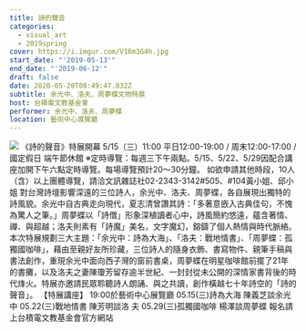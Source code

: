 ```yaml
---
title: 詩的聲音
categories:
  - visual_art
  - 2019spring
cover: https://i.imgur.com/V16m3G4h.jpg
start_date: "'2019-05-13'"
end_date: "'2019-06-12'"
draft: false
date: 2020-05-20T08:49:47.832Z
subtitle: 余光中、洛夫、周夢蝶文物特展
host: 台積電文教基金會
performer: 余光中、洛夫、周夢蝶
location: 藝術中心展覽廳
---
```


![](https://i.imgur.com/wWkroIp.jpg) 《詩的聲音》特展開幕 5/15（三）11:00 平日12:00-19:00 / 周末12:00-17:00 /國定假日 端午節休館 ※定時導覽：每週三下午兩點。5/15、5/22、5/29因配合講座加開下午六點定時導覽。每場導覽預計20～30分鐘。 如欲申請其他時段，10人（含）以上團體導覽，請洽文訊雜誌社02-2343-3142#505、#104黃小姐、邱小姐 對台灣詩壇影響深遠的三位詩人，余光中、洛夫、周夢蝶，各自展現出獨特的詩風貌。余光中自古典走向現代，夏志清曾讚其詩：「多著意嵌入古典佳句，不愧為驚人之筆。」周夢蝶以「詩僧」形象深植讀者心中，詩風簡約悠遠，蘊含著情、禪、與超越；洛夫則素有「詩魔」美名，文字魔幻，鎔鑄了個人熱情與時代脈絡。 本次特展規劃三大主題：「余光中：詩為大海」、「洛夫：戰地情書」、「周夢蝶：孤獨國咖啡」，藉由至親好友所珍藏，三位詩人的隨身衣飾、書寫物件、親筆手稿與書法創作，重現余光中面向西子灣的窗前書桌，周夢蝶在明星咖啡館前擺了21年的書攤，以及洛夫之妻陳瓊芳留存逾半世紀、一封封從未公開的深情家書背後的時代烽火。特展亦邀請民眾聆聽詩人朗誦、與之共讀，創作橫越七十年詩空的「詩的聲音」。 【特展講座】 19:00於藝術中心展覽廳 05.15(三)詩為大海 陳義芝談余光中 05.22(三)戰地情書 陳芳明談洛 夫 05.29(三)孤獨國咖啡 楊澤談周夢蝶 報名請上台積電文教基金會官方網站